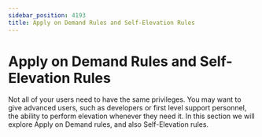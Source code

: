 ```yaml
---
sidebar_position: 4193
title: Apply on Demand Rules and Self-Elevation Rules
---
```


# Apply on Demand Rules and Self-Elevation Rules

Not all of your users need to have the same privileges. You may want to give advanced users, such as developers or first level support personnel, the ability to perform elevation whenever they need it. In this section we will explore Apply on Demand rules, and also Self-Elevation rules.